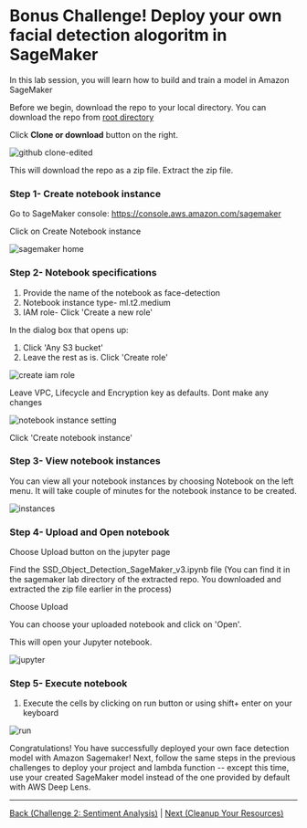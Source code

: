 # Bonus Challenge! Deploy your own facial detection alogoritm in SageMaker

In this lab session, you will learn how to build and train a model in Amazon SageMaker

Before we begin, download the repo to your local directory. You can download the repo from [root directory](https://github.com/jerwallace/aws-ml-iot-lab)

Click **Clone or download** button on the right. 

![github clone-edited](https://user-images.githubusercontent.com/11222214/38658212-046fee60-3dd9-11e8-9069-a71804c222b7.jpg)

This will download the repo as a zip file. Extract the zip file. 

### Step 1- Create notebook instance

Go to SageMaker console: https://console.aws.amazon.com/sagemaker

Click on Create Notebook instance


![sagemaker home](https://user-images.githubusercontent.com/11222214/38313489-01929ca2-37d9-11e8-9ffb-4385e8d13da3.JPG)

### Step 2- Notebook specifications

1. Provide the name of the notebook as face-detection
2. Notebook instance type- ml.t2.medium
3. IAM role- Click 'Create a new role'

In the dialog box that opens up:

1. Click 'Any S3 bucket'
2. Leave the rest as is. Click 'Create role'

![create iam role](https://user-images.githubusercontent.com/11222214/38313888-e07281e4-37d9-11e8-8b99-dd322a76ced6.JPG)


Leave VPC, Lifecycle and Encryption key as defaults. Dont make any changes

![notebook instance setting](https://user-images.githubusercontent.com/11222214/38313994-2916257c-37da-11e8-823a-733f2572f61d.JPG)

Click 'Create notebook instance'

### Step 3- View notebook instances

You can view all your notebook instances by choosing Notebook on the left menu. It will take couple of minutes for the notebook instance to be created.

![instances](https://user-images.githubusercontent.com/11222214/38314549-541e9140-37db-11e8-89eb-ec9be1677271.JPG)

### Step 4- Upload and Open notebook

Choose Upload button on the jupyter page

Find the SSD_Object_Detection_SageMaker_v3.ipynb file (You can find it in the sagemaker lab directory of the extracted repo. You downloaded and extracted the zip file earlier in the process)

Choose Upload

You can choose your uploaded notebook and click on 'Open'. 

This will open your Jupyter notebook.

![jupyter](https://user-images.githubusercontent.com/11222214/38314946-427aa6e4-37dc-11e8-91bf-658ebe7b2a7b.JPG)

### Step 5- Execute notebook

1. Execute the cells by clicking on run button or using shift+ enter on your keyboard

![run](https://user-images.githubusercontent.com/11222214/38316244-21a07194-37df-11e8-9821-21d5d6e57976.JPG)

Congratulations! You have successfully deployed your own face detection model with Amazon Sagemaker! Next, follow the same steps in the previous challenges to deploy your project and lambda function -- except this time, use your created SageMaker model instead of the one provided by default with AWS Deep Lens. 

----------------------------------
[Back (Challenge 2: Sentiment Analysis)](../Challenge_2_Sentiment_Analysis/README.md) | [Next (Cleanup Your Resources)](../closeout.md)